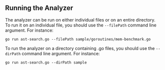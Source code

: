 ## Running the Analyzer

The analyzer can be run on either individual files or on an entire
directory. To run it on an individual file, you should use the 
`--filePath` command line argument. For instance:

```
go run ast-search.go --filePath sample/goroutines/mem-benchmark.go
```

To run the analyzer on a directory containing .go files, you should
use the `--dirPath` command line argument. For instance:

```
go run ast-search.go --dirPath sample
```

